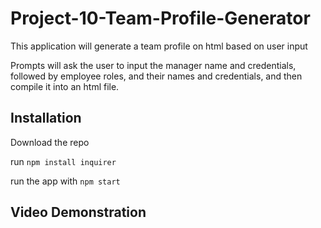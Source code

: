 # Project-10-Team-Profile-Generator

This application will generate a team profile on html based on user input

Prompts will ask the user to input the manager name and credentials, followed by employee roles, and their names and credentials, and then compile it into an html file.

## Installation

Download the repo

run ```npm install inquirer```

run the app with ```npm start```

## Video Demonstration
